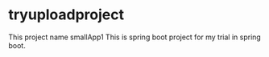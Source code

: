 # tryuploadproject
  This project name smallApp1
  This is spring boot project for my trial in spring boot.
